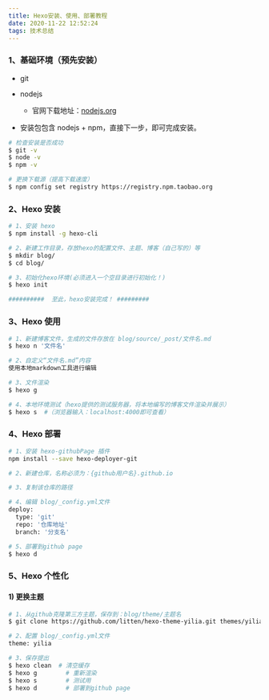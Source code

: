```yaml
---
title: Hexo安装、使用、部署教程
date: 2020-11-22 12:52:24
tags: 技术总结
---
```


### 1、基础环境（预先安装）

+ git

+ nodejs

  + 官网下载地址：[nodejs.org]()
+ 安装包包含 nodejs + npm，直接下一步，即可完成安装。

``` bash
# 检查安装是否成功
$ git -v
$ node -v
$ npm -v

# 更换下载源（提高下载速度）
$ npm config set registry https://registry.npm.taobao.org
```

### 2、Hexo 安装

```bash
# 1、安装 hexo
$ npm install -g hexo-cli

# 2、新建工作目录，存放hexo的配置文件、主题、博客（自己写的）等
$ mkdir blog/
$ cd blog/

# 3、初始化hexo环境(必须进入一个空目录进行初始化！)
$ hexo init

##########  至此，hexo安装完成！ #########
```

### 3、Hexo 使用

```bash
# 1、新建博客文件，生成的文件存放在 blog/source/_post/文件名.md
$ hexo n '文件名'

# 2、自定义“文件名.md”内容
使用本地markdown工具进行编辑

# 3、文件渲染
$ hexo g

# 4、本地环境测试（hexo提供的测试服务器，将本地编写的博客文件渲染并展示）
$ hexo s  #（浏览器输入：localhost:4000即可查看）
```

### 4、Hexo 部署

``` bash
# 1、安装 hexo-githubPage 插件
npm install --save hexo-deployer-git

# 2、新建仓库，名称必须为：{github用户名}.github.io

# 3、复制该仓库的路径

# 4、编辑 blog/_config.yml文件
deploy:
  type: 'git'
  repo: '仓库地址'
  branch: '分支名'

# 5、部署到github page
$ hexo d
```





### 5、Hexo 个性化

#### 1) 更换主题

```bash
# 1、从github克隆第三方主题，保存到：blog/theme/主题名
$ git clone https://github.com/litten/hexo-theme-yilia.git themes/yilia

# 2、配置 blog/_config.yml文件
theme: yilia

# 3、保存提出
$ hexo clean  # 清空缓存 
$ hexo g 		# 重新渲染 
$ hexo s 		# 测试用
$ hexo d 		# 部署到github page
```



